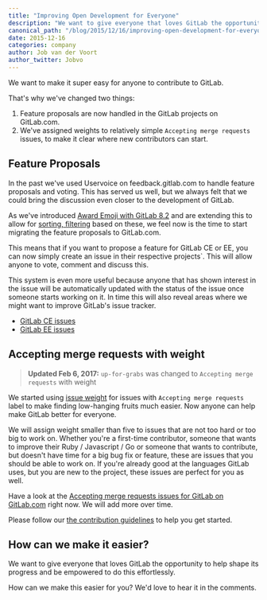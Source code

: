 ```yaml
---
title: "Improving Open Development for Everyone"
description: "We want to give everyone that loves GitLab the opportunity to help shape its progress and be empowered to do this effortlessly."
canonical_path: "/blog/2015/12/16/improving-open-development-for-everyone/"
date: 2015-12-16
categories: company
author: Job van der Voort
author_twitter: Jobvo
---
```


We want to make it super easy for anyone to contribute to GitLab.

That's why we've changed two things:

1. Feature proposals are now handled in the GitLab projects on GitLab.com.
1. We've assigned weights to relatively simple `Accepting merge requests`
issues, to make it clear where new contributors can start.

<!-- more -->

## Feature Proposals

In the past we've used Uservoice on feedback.gitlab.com to handle
feature proposals and voting. This has served us well, but we always felt that
we could bring the discussion even closer to the development of GitLab.

As we've introduced [Award Emoji with GitLab 8.2](/releases/2015/11/22/gitlab-8-2-released/)
and are extending this to allow
for [sorting, filtering](https://gitlab.com/gitlab-org/gitlab-ce/issues/3672)
based on these, we feel now is the time to start migrating
the feature proposals to GitLab.com.

This means that if you want to propose a feature for GitLab CE or EE,
you can now simply create an issue in their respective projects`.
This will allow anyone to vote, comment and discuss this.

This system is even more useful because anyone that has shown interest in the issue will be automatically updated
with the status of the issue once someone starts working on it. In time this will also
reveal areas where we might want to improve GitLab's issue tracker.

- [GitLab CE issues](https://gitlab.com/gitlab-org/gitlab-ce/issues)
- [GitLab EE issues](https://gitlab.com/gitlab-org/gitlab-ee/issues)

## Accepting merge requests with weight

> **Updated Feb 6, 2017:** `up-for-grabs` was changed to
`Accepting merge requests` with weight

We started using
[issue weight](https://docs.gitlab.com/ee/user/project/issues/issue_weight.html)
for issues with `Accepting merge requests` label to make finding
low-hanging fruits much easier. Now anyone can help make GitLab better for
everyone.

We will assign weight smaller than five to issues that are not too hard or too
big to work on.
Whether you're a first-time contributor, someone that wants to improve their
Ruby / Javascript / Go or someone that wants to contribute, but doesn't have time
for a big bug fix or feature, these are issues that you should be able to work on.
If you're already good at the languages GitLab uses, but you are new
to the project, these issues are perfect for you as well.

Have a look at the [Accepting merge requests issues for GitLab on GitLab.com](https://gitlab.com/gitlab-org/gitlab/-/issues?label_name%5B%5D=Accepting+merge+requests&sort=weight_asc)
right now. We will add more over time.

Please follow our [the contribution guidelines](https://gitlab.com/gitlab-org/gitlab-ce/blob/master/CONTRIBUTING.md) to help you get started.

## How can we make it easier?

We want to give everyone that loves GitLab the opportunity to help shape its progress and be empowered to do this effortlessly.

How can we make this easier for you? We'd love to hear it in the comments.
